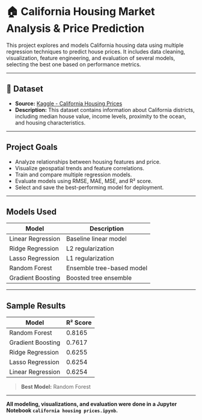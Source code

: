 # 🏠 California Housing Market Analysis & Price Prediction

This project explores and models California housing data using multiple regression techniques to predict house prices. It includes data cleaning, visualization, feature engineering, and evaluation of several models, selecting the best one based on performance metrics.

---

## 📂 Dataset

- **Source:** [Kaggle - California Housing Prices](https://www.kaggle.com/datasets/camnugent/california-housing-prices)
- **Description:** This dataset contains information about California districts, including median house value, income levels, proximity to the ocean, and housing characteristics.

---

##  Project Goals

- Analyze relationships between housing features and price.
- Visualize geospatial trends and feature correlations.
- Train and compare multiple regression models.
- Evaluate models using RMSE, MAE, MSE, and R² score.
- Select and save the best-performing model for deployment.

---

##  Models Used

| Model               | Description                        |
|--------------------|------------------------------------|
| Linear Regression  | Baseline linear model              |
| Ridge Regression   | L2 regularization                  |
| Lasso Regression   | L1 regularization                  |
| Random Forest      | Ensemble tree-based model          |
| Gradient Boosting  | Boosted tree ensemble              |


---

##  Sample Results

| Model              | R² Score |
|-------------------|----------|
| Random Forest      | 0.8165   |
| Gradient Boosting  | 0.7617   |
| Ridge Regression   | 0.6255   |
| Lasso Regression   | 0.6254   |
| Linear Regression  | 0.6254   |

>  **Best Model:** Random Forest

---
 **All modeling, visualizations, and evaluation were done in a Jupyter Notebook `california housing prices.ipynb`.**


